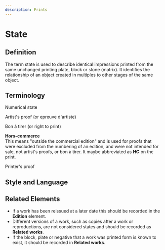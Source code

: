 ```yaml
---
description: Prints
---
```


# State

## Definition

The term state is used to describe identical impressions printed from the same unchanged printing plate, block or stone \(matrix\). It identifies the relationship of an object created in multiples to other stages of the same object.

## Terminology

Numerical state

Artist's proof \(or epreuve d'artiste\)

Bon à tirer \(or right to print\)

**Hors-commerce**  
This means "outside the commercial edition" and is used for proofs that were excluded from the numbering of an edition, and were not intended for sale, not artist's proofs, or bon à tirer. It maybe abbreviated as **HC** on the print. 

Printer's proof

## Style and Language







## Related Elements

* If a work has been reissued at a later date this should be recorded in the **Edition** element. 
* Different versions of a work, such as copies after a work or reproductions, are not considered states and should be recorded as **Related works**. 
* If the block, plate or negative that a work was printed form is known to exist, it should be recorded in **Related works**. 



